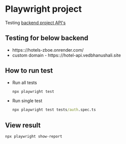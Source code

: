 # Playwright project

Testing [backend project API's](https://github.com/Vedbhanushali/hotel-backend-nodejs)

## Testing for below backend

- https:://hotels-zboe.onrender.com/
- custom domain - https:://hotel-api.vedbhanushali.site

## How to run test

- Run all tests

    ```cmd
    npx playwright test
    ```

- Run single test

    ```cmd
    npx playwright test tests/auth.spec.ts
    ```

## View result

```
npx playwright show-report
```
